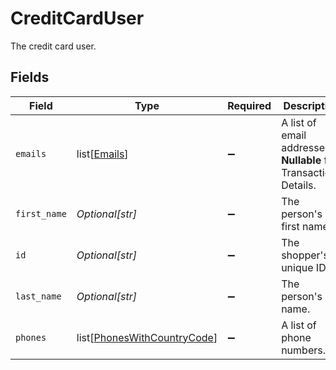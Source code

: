 # CreditCardUser

The credit card user.


## Fields

| Field                                                                       | Type                                                                        | Required                                                                    | Description                                                                 | Example                                                                     |
| --------------------------------------------------------------------------- | --------------------------------------------------------------------------- | --------------------------------------------------------------------------- | --------------------------------------------------------------------------- | --------------------------------------------------------------------------- |
| `emails`                                                                    | list[[Emails](../../models/shared/emails.md)]                               | :heavy_minus_sign:                                                          | A list of email addresses. **Nullable** for Transactions Details.           |                                                                             |
| `first_name`                                                                | *Optional[str]*                                                             | :heavy_minus_sign:                                                          | The person's first name.                                                    | Charlotte                                                                   |
| `id`                                                                        | *Optional[str]*                                                             | :heavy_minus_sign:                                                          | The shopper's unique ID.                                                    | b2vghjk2v4c5fgdh3jak                                                        |
| `last_name`                                                                 | *Optional[str]*                                                             | :heavy_minus_sign:                                                          | The person's last name.                                                     | Charles                                                                     |
| `phones`                                                                    | list[[PhonesWithCountryCode](../../models/shared/phoneswithcountrycode.md)] | :heavy_minus_sign:                                                          | A list of phone numbers.                                                    |                                                                             |